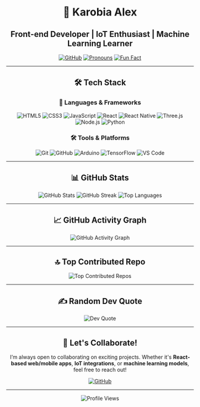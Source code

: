 <div align="center">

# 🚀 Karobia Alex

## Front-end Developer | IoT Enthusiast | Machine Learning Learner

[![GitHub](https://img.shields.io/badge/GitHub-karoshalex0873-181717?style=for-the-badge&logo=github)](https://github.com/karoshalex0873)
[![Pronouns](https://img.shields.io/badge/Pronouns-He/Him-blue?style=for-the-badge)](https://pronoun.is/he)
[![Fun Fact](https://img.shields.io/badge/Fun%20Fact-Debugging%20is%20like%20being%20a%20detective%20in%20a%20crime%20movie%20where%20you%20are%20also%20the%20murderer.-ff69b4?style=for-the-badge)](https://github.com/karoshalex0873)

---

## 🛠️ Tech Stack

### 🚀 Languages & Frameworks
<p align="center">
  <img src="https://img.shields.io/badge/HTML5-E34F26?style=for-the-badge&logo=html5&logoColor=white" alt="HTML5">
  <img src="https://img.shields.io/badge/CSS3-1572B6?style=for-the-badge&logo=css3&logoColor=white" alt="CSS3">
  <img src="https://img.shields.io/badge/JavaScript-F7DF1E?style=for-the-badge&logo=javascript&logoColor=black" alt="JavaScript">
  <img src="https://img.shields.io/badge/React-20232A?style=for-the-badge&logo=react&logoColor=61DAFB" alt="React">
  <img src="https://img.shields.io/badge/React_Native-20232A?style=for-the-badge&logo=react&logoColor=61DAFB" alt="React Native">
  <img src="https://img.shields.io/badge/Three.js-000000?style=for-the-badge&logo=three.js&logoColor=white" alt="Three.js">
  <img src="https://img.shields.io/badge/Node.js-339933?style=for-the-badge&logo=node.js&logoColor=white" alt="Node.js">
  <img src="https://img.shields.io/badge/Python-3776AB?style=for-the-badge&logo=python&logoColor=white" alt="Python">
</p>

### 🛠️ Tools & Platforms
<p align="center">
  <img src="https://img.shields.io/badge/Git-F05032?style=for-the-badge&logo=git&logoColor=white" alt="Git">
  <img src="https://img.shields.io/badge/GitHub-181717?style=for-the-badge&logo=github&logoColor=white" alt="GitHub">
  <img src="https://img.shields.io/badge/Arduino-00979D?style=for-the-badge&logo=arduino&logoColor=white" alt="Arduino">
  <img src="https://img.shields.io/badge/TensorFlow-FF6F00?style=for-the-badge&logo=tensorflow&logoColor=white" alt="TensorFlow">
  <img src="https://img.shields.io/badge/VS_Code-007ACC?style=for-the-badge&logo=visual-studio-code&logoColor=white" alt="VS Code">
</p>

---

## 📊 GitHub Stats

<p align="center">
  <img src="https://github-readme-stats.vercel.app/api?username=karoshalex0873&theme=radical&hide_border=true&include_all_commits=true&count_private=true" alt="GitHub Stats">
  <img src="https://github-readme-streak-stats.herokuapp.com/?user=karoshalex0873&theme=radical&hide_border=true" alt="GitHub Streak">
  <img src="https://github-readme-stats.vercel.app/api/top-langs/?username=karoshalex0873&theme=radical&hide_border=true&include_all_commits=true&count_private=true&layout=compact" alt="Top Languages">
</p>

---

## 📈 GitHub Activity Graph

<p align="center">
  <img src="https://github-readme-activity-graph.vercel.app/graph?username=karoshalex0873&bg_color=0d022c&color=ffffff&line=ededed&point=bfbbbb&area=true&hide_border=true" alt="GitHub Activity Graph">
</p>

---

## 🔝 Top Contributed Repo

<p align="center">
  <img src="https://github-contributor-stats.vercel.app/api?username=karoshalex0873&limit=5&theme=dark&combine_all_yearly_contributions=true" alt="Top Contributed Repos">
</p>

---

## ✍️ Random Dev Quote

<p align="center">
  <img src="https://quotes-github-readme.vercel.app/api?type=horizontal&theme=radical" alt="Dev Quote">
</p>

---

## 🌟 Let's Collaborate!

I’m always open to collaborating on exciting projects. Whether it's **React-based web/mobile apps**, **IoT integrations**, or **machine learning models**, feel free to reach out!

[![GitHub](https://img.shields.io/badge/GitHub-karoshalex0873-181717?style=for-the-badge&logo=github)](https://github.com/karoshalex0873)

---

<p align="center">
  <img src="https://visitcount.itsvg.in/api?id=karoshalex0873&icon=0&color=0" alt="Profile Views">
</p>

</div>

